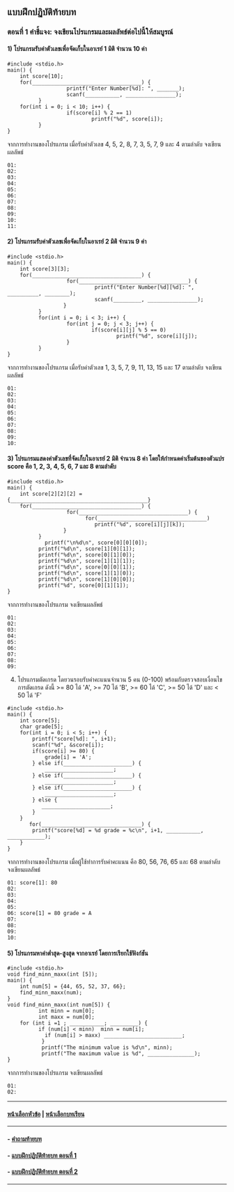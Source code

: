## แบบฝึกปฏิบัติท้ายบท

### ตอนที่ 1 คำชี้แจง: จงเขียนโปรแกรมและผลลัพธ์ต่อไปนี้ให้สมบูรณ์
#### 1) โปรแกรมรับค่าตัวเลขเพื่อจัดเก็บในอาเรย์ 1 มิติ จำนวน 10 ค่า

```
#include <stdio.h>
main() {
	int score[10];
	for(___________________________________) {
                   printf("Enter Number[%d]: ", _______);
                   scanf(___________, ________________);
          }
	for(int i = 0; i < 10; i++) {	
                   if(score[i] % 2 == 1)
                           printf("%d", score[i]);
          }
}
```

จากการทำงานของโปรแกรม เมื่อรับค่าตัวเลข 4, 5, 2, 8, 7, 3, 5, 7, 9 และ 4 ตามลำดับ จงเขียนผลลัพธ์

```
01:	
02:	
03:	
04:	
05:	
06:	
07:	
08:	
09:	
10:	
11:	
```

#### 2) โปรแกรมรับค่าตัวเลขเพื่อจัดเก็บในอาเรย์ 2 มิติ จำนวน 9 ค่า

```
#include <stdio.h>
main() {
	int score[3][3];
	for(___________________________________) {
                   for(___________________________________) {
                            printf("Enter Number[%d][%d]: ", __________, ________);
                            scanf(_________, ________________);
                  }
          }	
          for(int i = 0; i < 3; i++) {
                   for(int j = 0; j < 3; j++) {	
                           if(score[i][j] % 5 == 0)
                                   printf("%d", score[i][j]);
                   }
          }	
}
```

จากการทำงานของโปรแกรม เมื่อรับค่าตัวเลข 1, 3, 5, 7, 9, 11, 13, 15 และ 17 ตามลำดับ จงเขียนผลลัพธ์

```
01:	
02:	
03:	
04:	
05:	
06:	
07:	
08:	
09:	
10:	
```

#### 3) โปรแกรมแสดงค่าตัวเลขที่จัดเก็บในอาเรย์ 2 มิติ จำนวน 8 ค่า โดยให้กำหนดค่าเริ่มต้นของตัวแปร score คือ 1, 2, 3, 4, 5, 6, 7 และ 8 ตามลำดับ

```
#include <stdio.h>
main() {
	int score[2][2][2] = {____________________________________________}
	for(___________________________________) {
                   for(___________________________________) {
                         for(___________________________________) 
                            printf("%d", score[i][j][k]);
                  }
          }
          	printf("\n%d\n", score[0][0][0]);
          printf("%d\n", score[1][0][1]);
          printf("%d\n", score[0][1][0]);
          printf("%d\n", score[1][1][1]);
          printf("%d\n", score[0][0][1]);
          printf("%d\n", score[1][1][0]);
          printf("%d\n", score[1][0][0]);
          printf("%d", score[0][1][1]);
}
```

จากการทำงานของโปรแกรม จงเขียนผลลัพธ์

```
01:	
02:	
03:	
04:	
05:	
06:	
07:	
08:	
09:	
```

4) โปรแกรมตัดเกรด โดยวนรอบรับค่าคะแนนจำนวน 5 คน (0-100) พร้อมกับตรวจสอบเงื่อนไขการตัดเกรด ดังนี้ >= 80 ได้ 'A', >= 70 ได้ 'B', >= 60 ได้ 'C', >= 50 ได้ 'D' และ < 50 ได้ 'F'

```
#include <stdio.h>		
main() {
    int score[5];			
    char grade[5];			
    for(int i = 0; i < 5; i++) {
        printf("score[%d]: ", i+1);
        scanf("%d", &score[i]);
        if(score[i] >= 80) {
            grade[i] = 'A';
        } else if(______________________) {
            ______________________;
        } else if(______________________) {
            ______________________;
        } else if(______________________) {
            ______________________;
        } else {
           ______________________;
        }
    }
       for(________________________________) {
        printf("score[%d] = %d grade = %c\n", i+1, ___________, ____________);
    }
}
```

จากการทำงานของโปรแกรม เมื่อผู้ใช้ทำการรับค่าคะแนน คือ 80, 56, 76, 65 และ 68 ตามลำดับ จงเขียนผลลัพธ์

```
01:	score[1]: 80
02:	
03:	
04:	
05:	
06:	score[1] = 80 grade = A
07:	
08:	
09:	
10:	
```

#### 5) โปรแกรมหาค่าต่ำสุด-สูงสุด จากอาเรย์ โดยการเรียกใช้ฟังก์ชัน

```
#include <stdio.h>
void find_minn_maxx(int [5]);
main() {
	int num[5] = {44, 65, 52, 37, 66};
	find_minn_maxx(num); 
}
void find_minn_maxx(int num[5]) {
          int minn = num[0];
          int maxx = num[0];
	for (int i =1 ; ___________; _________) {
          if (num[i] < minn)  minn = num[i];
	        if (num[i] > maxx) _________________________;
           }
           printf("The minimum value is %d\n", minn);
           printf("The maximum value is %d", _______________);
}
```

จากการทำงานของโปรแกรม จงเขียนผลลัพธ์

```
01:	
02:	
```

---
#### [หน้าเลือกหัวข้อ](README.md) | [หน้าเลือกบทเรียน](../README.md)
---
#### - [คำถามท้ายบท](0730.md)
#### - [แบบฝึกปฏิบัติท้ายบท ตอนที่ 1](0750.md)
#### - [แบบฝึกปฏิบัติท้ายบท ตอนที่ 2](0770.md)
---
